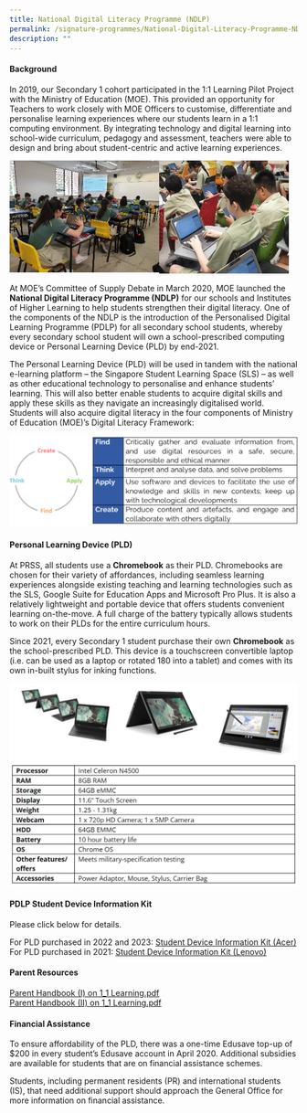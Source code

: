 ```yaml
---
title: National Digital Literacy Programme (NDLP)
permalink: /signature-programmes/National-Digital-Literacy-Programme-NDLP/
description: ""
---
```

#### Background

In 2019, our Secondary 1 cohort participated in the 1:1 Learning Pilot Project with the Ministry of Education (MOE). This provided an opportunity for Teachers to work closely with MOE Officers to customise, differentiate and personalise learning experiences where our students learn in a 1:1 computing environment. By integrating technology and digital learning into school-wide curriculum, pedagogy and assessment, teachers were able to design and bring about student-centric and active learning experiences.

<img src="/images/Pic%201.jpeg" style="width:52%;float:left"><img src="/images/Pic%202.jpeg" style="width:45%">
		 
At MOE’s Committee of Supply Debate in March 2020, MOE launched the **National Digital Literacy Programme (NDLP)** for our schools and Institutes of Higher Learning to help students strengthen their digital literacy. One of the components of the NDLP is the introduction of the&nbsp;Personalised Digital Learning Programme (PDLP)&nbsp;for all secondary school students, whereby every secondary school student will own a school-prescribed computing device or Personal Learning Device (PLD) by end-2021.

The Personal Learning Device (PLD) will be used in tandem with the national e-learning platform – the Singapore Student Learning Space (SLS) – as well as other educational technology to personalise and enhance students’ learning. This will also better enable students to acquire digital skills and apply these skills as they navigate an increasingly digitalised world. Students will also acquire digital literacy in the four components of Ministry of Education (MOE)’s Digital Literacy Framework:

![](/images/Pic%203.png)

#### Personal Learning Device (PLD)

At PRSS, all students use a **Chromebook** as their PLD. Chromebooks are chosen for their variety of affordances, including seamless learning experiences alongside existing teaching and learning technologies such as the SLS, Google Suite for Education Apps and Microsoft Pro Plus. It is also a relatively lightweight and portable device that offers students convenient learning on-the-move. A full charge of the battery typically allows students to work on their PLDs for the entire curriculum hours.   

Since 2021, every Secondary 1 student purchase their own **Chromebook** as the school-prescribed PLD. This device is a touchscreen convertible laptop (i.e. can be used as a laptop or rotated 180 into a tablet) and comes with its own in-built stylus for inking functions.

![](/images/chrome.png)
![](/images/chromespecs2023.png)

#### PDLP Student Device Information Kit

Please click below for details.  
  
For PLD purchased in 2022 and 2023:&nbsp;[Student Device Information Kit (Acer)](/files/Student%20Device%20Information%20Kit%20Acer_26%20Mar%2022.pdf) <br>
For PLD purchased in 2021:&nbsp;[Student Device Information Kit (Lenovo)](/files/Student%20Device%20Information%20Kit%20Lenovo_01%20July%2022.pdf)
  

#### Parent Resources

[Parent Handbook (I) on 1\_1 Learning.pdf](/files/IP2%20-%20Parent%20Handbook%20I%20on%20Learning%20with%20a%20PLD_8%20Dec%2021.pdf) <br>
[Parent Handbook (II) on 1\_1 Learning.pdf](/files/IP3%20-%20Parent%20Handbook%20II%20on%20Learning%20with%20a%20PLD_8%20Dec%2021.pdf)
  

#### Financial Assistance

To ensure affordability of the PLD, there was a one-time Edusave top-up of $200 in every student’s Edusave account in April 2020. Additional subsidies are available for students that are on financial assistance schemes.&nbsp;

  

Students, including permanent residents (PR) and international students (IS), that need additional support should approach the General Office for more information on financial assistance.